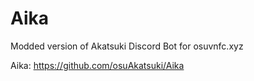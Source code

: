 # Aika
Modded version of Akatsuki Discord Bot for osuvnfc.xyz

Aika: https://github.com/osuAkatsuki/Aika
